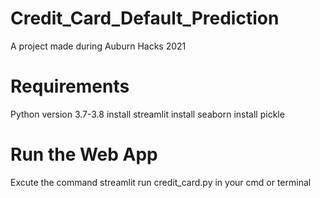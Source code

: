 # Credit_Card_Default_Prediction
A project made during Auburn Hacks 2021

# Requirements 
Python version 3.7-3.8
install streamlit
install seaborn
install pickle

# Run the Web App
Excute the command streamlit run credit_card.py in your cmd or terminal 
